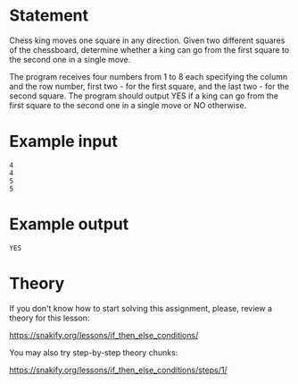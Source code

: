 # Statement

Chess king moves one square in any direction. Given two different squares of the chessboard, determine whether a king can go from the first square to the second one in a single move.

The program receives four numbers from 1 to 8 each specifying the column and the row number, first two - for the first square, and the last two - for the second square. The program should output YES if a king can go from the first square to the second one in a single move or NO otherwise.

 

# Example input

```
4
4
5
5
```

# Example output

```
YES
```

# Theory

If you don't know how to start solving this assignment, please, review a theory for this lesson:

https://snakify.org/lessons/if_then_else_conditions/ 

You may also try step-by-step theory chunks:

https://snakify.org/lessons/if_then_else_conditions/steps/1/ 
